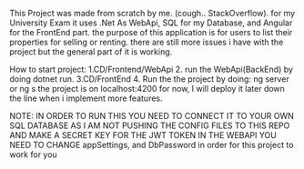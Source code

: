 This Project was made from scratch by me. (cough.. StackOverflow). for my University Exam
it uses .Net As WebApi, SQL for my Database, and Angular for the FrontEnd part.
the purpose of this application is for users to list their properties for selling or renting.
there are still more issues i have with the project but the general part of it is working.

How to start project:
1.CD/Frontend/WebApi
2. run the WebApi(BackEnd) by doing dotnet run.
3.CD/FrontEnd
4. Run the the project by doing: ng server or ng s
the project is on localhost:4200 for now, I will deploy it later down the line when i implement more features.

NOTE: IN ORDER TO RUN THIS YOU NEED TO CONNECT IT TO YOUR OWN SQL DATABASE AS I AM NOT PUSHING THE CONFIG FILES TO THIS REPO AND MAKE A SECRET KEY FOR THE JWT TOKEN
IN THE WEBAPI YOU NEED TO CHANGE appSettings, and DbPassword in order for this project to work for you
